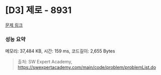 # [D3] 제로 - 8931 

[문제 링크](https://swexpertacademy.com/main/code/problem/problemDetail.do?contestProbId=AW5jBWLq7jwDFATQ) 

### 성능 요약

메모리: 37,484 KB, 시간: 159 ms, 코드길이: 2,655 Bytes



> 출처: SW Expert Academy, https://swexpertacademy.com/main/code/problem/problemList.do